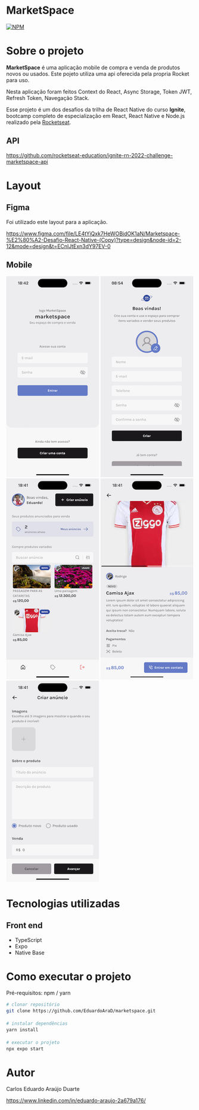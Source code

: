 # MarketSpace
[![NPM](https://img.shields.io/npm/l/react)](https://github.com/EduardoAraD/marketspace/blob/main/LICENSE)

# Sobre o projeto

**MarketSpace** é uma aplicação mobile de compra e venda de produtos novos ou usados. Este pojeto utiliza uma api oferecida pela propria Rocket para uso.

Nesta aplicação foram feitos Context do React, Async Storage, Token JWT, Refresh Token, Navegação Stack.

Esse projeto é um dos desafios da trilha de React Native do curso **Ignite**, bootcamp completo de especialização em React, React Native e Node.js
realizado pela [Rocketseat](https://www.rocketseat.com.br "Site da Rockeseat").

## API
https://github.com/rocketseat-education/ignite-rn-2022-challenge-marketspace-api

# Layout
## Figma
Foi utilizado este layout para a aplicação.

https://www.figma.com/file/LE4tYiQxk7HeWOBjdOK1aN/Marketspace-%E2%80%A2-Desafio-React-Native-(Copy)?type=design&node-id=2-12&mode=design&t=ECnlJtExn3dY97EV-0

## Mobile
![Mobile 1](https://github.com/EduardoAraD/assets/blob/main/marketspace/login.png) ![Mobile 2](https://github.com/EduardoAraD/assets/blob/main/marketspace/signUp.png) ![Mobile 3](https://github.com/EduardoAraD/assets/blob/main/marketspace/home.png) ![Mobile 4](https://github.com/EduardoAraD/assets/blob/main/marketspace/details.png) ![Mobile 5](https://github.com/EduardoAraD/assets/blob/main/marketspace/createAd.png)

# Tecnologias utilizadas
## Front end
- TypeScript
- Expo
- Native Base

# Como executar o projeto
Pré-requisitos: npm / yarn

```bash
# clonar repositório
git clone https://github.com/EduardoAraD/marketspace.git

# instalar dependências
yarn install

# executar o projeto
npx expo start
```

# Autor

Carlos Eduardo Araújo Duarte

https://www.linkedin.com/in/eduardo-araujo-2a679a176/

